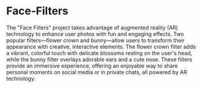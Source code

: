 # Face-Filters
The "Face Filters" project takes advantage of augmented reality (AR) technology to enhance user photos with fun and engaging effects. Two popular filters—flower crown and bunny—allow users to transform their appearance with creative, interactive elements. The flower crown filter adds a vibrant, colorful touch with delicate blossoms resting on the user's head, while the bunny filter overlays adorable ears and a cute nose. These filters provide an immersive experience, offering an enjoyable way to share personal moments on social media or in private chats, all powered by AR technology.

